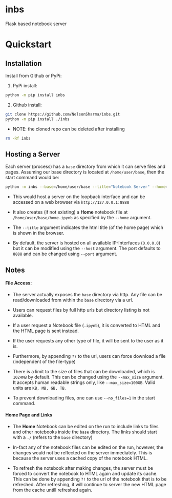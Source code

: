 # inbs
Flask based notebook server

# Quickstart

## Installation

Install from Github or PyPi:

1. PyPi install:
```bash
python -m pip install inbs
```

2. Github install:
```bash
git clone https://github.com/NelsonSharma/inbs.git
python -m pip install ./inbs
```
* NOTE: the cloned repo can be deleted after installing

```bash
rm -Rf inbs
```


## Hosting a Server

Each server (process) has a `base` directory from which it can serve files and pages. Assuming our base directory is located at `/home/user/base`, then the start command would be:

```bash
python -m inbs --base=/home/user/base --title="Notebook Server" --home=home --host=127.0.0.1 --port=8888
```

* This would host a server on the loopback interface and can be accessed on a web browser via `http://127.0.0.1:8888`

* It also creates (if not existing) a **Home** notebook file at `/home/user/base/home.ipynb`  as specified by the `--home` argument. 
* The `--title` argument indicates the html title (of the home page) which is shown in the browser. 
* By default, the server is hosted on all available IP-Interfaces (`0.0.0.0`) but it can be modified using the `--host` argument. The port defaults to `8888` and can be changed using `--port` argument.

## Notes

#### File Access:

* The server actually exposes the `base` directory via http. Any file can be read/downloaded from within the `base` directory via a url.

* Users can request files by full http urls but directory listing is not available.

* If a user request a Notebook file (`.ipynb`), it is converted to HTML and the HTML page is sent instead.

* If the user requests any other type of file, it will be sent to the user as it is.

* Furthermore, by appending `??` to the url, users can force download a file (independent of the file-type)

* There is a limit to the size of files that can be downloaded, which is `1024MB` by default. This can be changed using the `--max_size` argument. It accepts human readable strings only, like `--max_size=100GB`. Valid units are `KB, MB, GB, TB`.
* To prevent downloading files, one can use `--no_files=1` in the start command.

#### Home Page and Links

* The **Home** Notebook can be edited on the run to include links to files and other notebooks inside the `base` directory. The links should start with a `./` (refers to the `base` directory)

* In-fact any of the notebook files can be edited on the run, however, the changes would not be reflected on the server immediately. This is because the server uses a cached copy of the notebook HTML. 

* To refresh the notebook after making changes, the server must be forced to convert the notebook to HTML again and update its cache. This can be done by appending `?!` to the url of the notebook that is to be refreshed. After refreshing, it will continue to server the new HTML page from the cache untill refreshed again.

